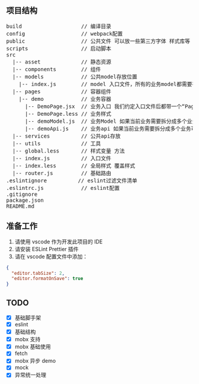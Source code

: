 ## 项目结构

<pre>
build                   // 编译目录
config                  // webpack配置
public                  // 公共文件 可以放一些第三方字体 样式库等
scripts                 // 启动脚本
src
  |-- asset             // 静态资源
  |-- components        // 组件
  |-- models            // 公共model存放位置
    |-- index.js        // model 入口文件，所有的业务model都需要在这里登记才可以使用
  |-- pages             // 容器组件
    |-- demo            // 业务容器
      |-- DemoPage.jsx  // 业务入口 我们约定入口文件后都带一个“Page”字样
      |-- DemoPage.less // 业务样式
      |-- demoModel.js  // 业务Model 如果当前业务需要拆分成多个业务可以创建一个models文件夹在统一存放
      |-- demoApi.js    // 业务api 如果当前业务需要拆分成多个业务可以创建一个services文件夹在统一存放
  |-- services          // 公共api存放
  |-- utils             // 工具
  |-- global.less       // 样式变量 方法
  |-- index.js          // 入口文件
  |-- index.less        // 全局样式 覆盖样式
  |-- router.js         // 基础路由
.eslintignore          // eslint过滤文件清单
.eslintrc.js            // eslint配置
.gitignore
package.json  
README.md  
</pre>

## 准备工作

1.  请使用 vscode 作为开发此项目的 IDE
2.  请安装 ESLint Prettier 插件
3.  请在 vscode 配置文件中添加：

```json
{
  "editor.tabSize": 2,
  "editor.formatOnSave": true
}
```

## TODO

- [x] 基础脚手架
- [x] eslint
- [x] 基础结构
- [x] mobx 支持
- [x] mobx 基础使用
- [x] fetch
- [x] mobx 异步 demo
- [x] mock
- [x] 异常统一处理
